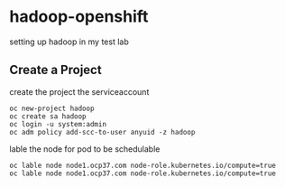 # hadoop-openshift
setting up hadoop in my test lab


## Create a Project
create the project the serviceaccount
```shell
oc new-project hadoop
oc create sa hadoop
oc login -u system:admin
oc adm policy add-scc-to-user anyuid -z hadoop
```
lable the node for pod to be schedulable
```shell
oc lable node node1.ocp37.com node-role.kubernetes.io/compute=true 
oc lable node node1.ocp37.com node-role.kubernetes.io/compute=true 
```
